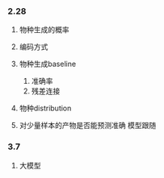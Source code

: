 ### 2.28

1. 物种生成的概率

2. 编码方式

3. 物种生成baseline
    1. 准确率
    2. 残差连接

4. 物种distribution

5. 对少量样本的产物是否能预测准确    模型跟随



### 3.7

1. 大模型
